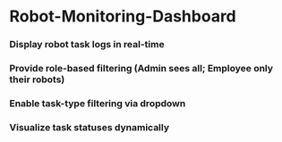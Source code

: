 # Robot-Monitoring-Dashboard
### Display robot task logs in real-time
### Provide role-based filtering (Admin sees all; Employee only their robots)
### Enable task-type filtering via dropdown
### Visualize task statuses dynamically
